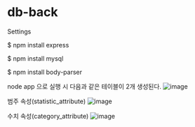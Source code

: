 # db-back

Settings

$ npm install express

$ npm install mysql

$ npm install body-parser

node app 으로 실행 시 다음과 같은 테이블이 2개 생성된다.
![image](https://user-images.githubusercontent.com/51961041/207076870-232daaa2-56f4-4b1b-9732-59c6b03f40b0.png)

범주 속성(statistic_attribute)
![image](https://user-images.githubusercontent.com/51961041/207077257-9174aae2-36f2-490b-8789-3e91cc67fd3a.png)

수치 속성(category_attribute)
![image](https://user-images.githubusercontent.com/51961041/207077405-4f338b45-1ecd-4bff-840b-86138a8e35ca.png)
